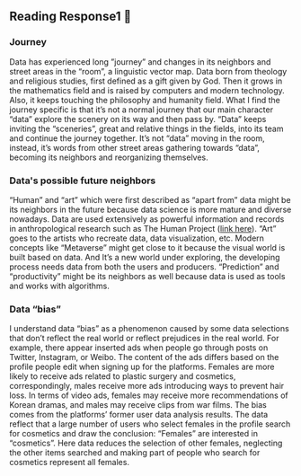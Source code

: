 ## Reading Response1 :open_book:

### Journey
Data has experienced long ”journey” and changes in its neighbors and street areas in the “room”, a linguistic vector map. Data born from theology and religious studies, first defined as a gift given by God. Then it grows in the mathematics field and is raised by computers and modern technology. Also, it keeps touching the philosophy and humanity field. What I find the journey specific is that it’s not a normal journey that our main character “data” explore the scenery on its way and then pass by. “Data” keeps inviting the “sceneries”, great and relative things in the fields, into its team and continue the journey together. It’s not “data” moving in the room,  instead, it’s words from other street areas gathering towards “data”, becoming its neighbors and reorganizing themselves. 

### Data's possible future neighbors
“Human” and “art” which were first described as “apart from” data might be its neighbors in the future because data science is more mature and diverse nowadays. Data are used extensively as powerful information and records in anthropological research such as The Human Project ([link here](https://www.thehumanproject.org/)). “Art” goes to the artists who recreate data, data visualization, etc. Modern concepts like “Metaverse” might get close to it because the visual world is built based on data. And It’s a new world under exploring, the developing process needs data from both the users and producers. “Prediction” and “productivity” might be its neighbors as well because data is used as tools and works with algorithms.

### Data “bias”
I understand data “bias” as a phenomenon caused by some data selections that don’t reflect the real world or reflect prejudices in the real world. For example, there appear inserted ads when people go through posts on Twitter, Instagram, or Weibo. The content of the ads differs based on the profile people edit when signing up for the platforms. Females are more likely to receive ads related to plastic surgery and cosmetics, correspondingly, males receive more ads introducing ways to prevent hair loss. In terms of video ads, females may receive more recommendations of Korean dramas, and males may receive clips from war films. The bias comes from the platforms’ former user data analysis results. The data reflect that a large number of users who select females in the profile search for cosmetics and draw the conclusion: “Females” are interested in “cosmetics”. Here data reduces the selection of other females, neglecting the other items searched and making part of people who search for cosmetics represent all females. 


